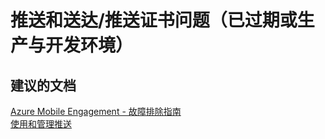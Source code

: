 <properties
    pageTitle="推送和送达/推送证书问题（已过期或生产与开发环境）"
    description="推送和送达/推送证书问题（已过期或生产与开发环境）"
    service="microsoft.mobileengagement"
    resource="appcollections"
    authors="aashu"
    displayOrder=""
    selfHelpType="generic"
    supportTopicIds="32378705"
    resourceTags=""
    productPesIds="15658"
    cloudEnvironments="public"
/>


# 推送和送达/推送证书问题（已过期或生产与开发环境）


## **建议的文档**
[Azure Mobile Engagement - 故障排除指南](https://azure.microsoft.com/documentation/articles/mobile-engagement-troubleshooting-guide/)<br>
[使用和管理推送](https://azure.microsoft.com/documentation/articles/mobile-engagement-how-tos/)



<!--HONumber=Jul16_HO4-->


